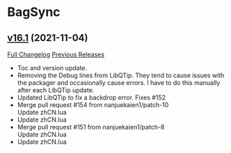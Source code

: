# BagSync

## [v16.1](https://github.com/Xruptor/BagSync/tree/v16.1) (2021-11-04)
[Full Changelog](https://github.com/Xruptor/BagSync/compare/v16.0...v16.1) [Previous Releases](https://github.com/Xruptor/BagSync/releases)

- Toc and version update.  
- Removing the Debug lines from LibQTip.  They tend to cause issues with the packager and occasionally cause errors.  I have to do this manually after each LibQTip update.  
- Updated LibQTip to fix a backdrop error.  Fixes #152  
- Merge pull request #154 from nanjuekaien1/patch-10  
    Update zhCN.lua  
- Update zhCN.lua  
- Merge pull request #151 from nanjuekaien1/patch-8  
    Update zhCN.lua  
- Update zhCN.lua  